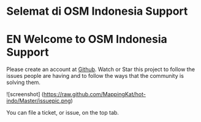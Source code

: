 Selemat di OSM Indonesia Support
================================


EN
Welcome to OSM Indonesia Support
================================

Please create an account at [Github](https://github.com).  Watch or Star this project to follow the issues people are having and to follow the ways that the community is solving them.  

![screenshot] (https://raw.github.com/MappingKat/hot-indo/Master/issuepic.png)

You can file a ticket, or issue, on the top tab. 
